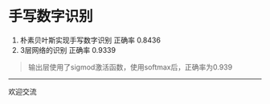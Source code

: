 # 手写数字识别
1. 朴素贝叶斯实现手写数字识别 正确率 0.8436
2. 3层网络的识别 正确率 0.9339
> 输出层使用了sigmod激活函数，使用softmax后，正确率为0.939








------
欢迎交流
